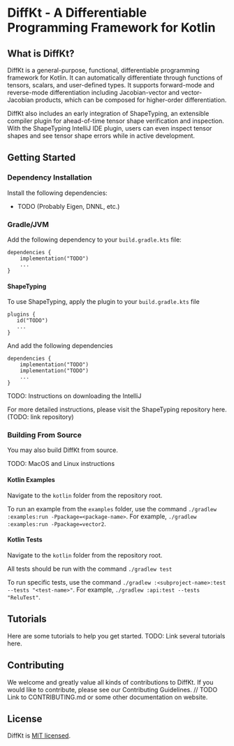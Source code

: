 # DiffKt - A Differentiable Programming Framework for Kotlin

## What is DiffKt?

DiffKt is a general-purpose, functional, differentiable programming framework for Kotlin. It can automatically differentiate through functions of tensors, scalars, and user-defined types. It supports forward-mode and reverse-mode differentiation including Jacobian-vector and vector-Jacobian products, which can be composed for higher-order differentiation.

DiffKt also includes an early integration of ShapeTyping, an extensible compiler plugin for ahead-of-time tensor shape verification and inspection. With the ShapeTyping IntelliJ IDE plugin, users can even inspect tensor shapes and see tensor shape errors while in active development. 


## Getting Started

### Dependency Installation

Install the following dependencies:

* TODO (Probably Eigen, DNNL, etc.)

### Gradle/JVM

Add the following dependency to your `build.gradle.kts` file:

```
dependencies {
    implementation("TODO")
    ...
}
```

#### ShapeTyping

To use ShapeTyping, apply the plugin to your `build.gradle.kts` file

```
plugins {
   id("TODO")
   ...
}
```

And add the following dependencies

```
dependencies {
    implementation("TODO")
    implementation("TODO")
    ...
}
```

TODO: Instructions on downloading the IntelliJ

For more detailed instructions, please visit the ShapeTyping repository here. (TODO: link repository)

### Building From Source

You may also build DiffKt from source.

TODO: MacOS and Linux instructions

#### Kotlin Examples

Navigate to the `kotlin` folder from the repository root.

To run an example from the `examples` folder, use the command `./gradlew :examples:run -Ppackage=<package-name>`. For example, `./gradlew :examples:run -Ppackage=vector2`.

#### Kotlin Tests

Navigate to the `kotlin` folder from the repository root.

All tests should be run with the command `./gradlew test`

To run specific tests, use the command `./gradlew :<subproject-name>:test --tests "<test-name>"`. For example, `./gradlew :api:test --tests "ReluTest"`.


## Tutorials

Here are some tutorials to help you get started.
TODO: Link several tutorials here.

## Contributing

We welcome and greatly value all kinds of contributions to DiffKt. If you would like to contribute, please see our Contributing Guidelines. // TODO Link to CONTRIBUTING.md or some other documentation on website.

## License

DiffKt is [MIT licensed](./LICENSE).


